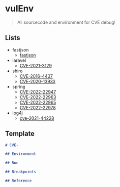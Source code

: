 # vulEnv

> All sourcecode and environment for CVE debug!

## Lists

- fastjson
    - [fastjson](fastjson/cve_2022_25845/README.md)
- laravel
    - [CVE-2021-3129](laravel/cve_2021_3129/README.md)
- shiro
    - [CVE-2016-4437](shiro/cve_2016_4437/README.md)
    - [CVE-2020-13933](shiro/cve_2020_13933/README.md)
- spring
    - [CVE-2022-22947](springboot/cve_2022_22947/README.md)
    - [CVE-2022-22963](springboot/cve_2022_22963/README.md)
    - [CVE-2022-22965](springboot/cve_2022_22965/README.md)
    - [CVE-2022-22978](springboot/cve_2022_22978/README.md)
- log4j
    - [cve-2021-44228](log4j/cve_2021_44228/README.md)


## Template

```markdown
# CVE-

## Environment

## Run

## Breakpoints

## Reference

```